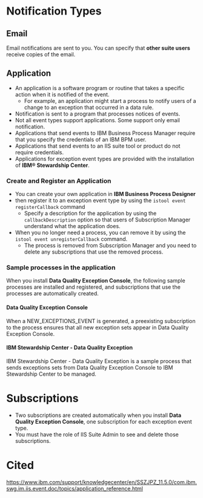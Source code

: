 # Notification Types
## Email 
Email notifications are sent to you. You can specify that **other suite users** receive copies of the email. 
## Application 
* An application is a software program or routine that takes a specific action when it is notified of the event.
  - For example, an application might start a process to notify users of a change to an exception that occurred in a data rule.
* Notification is sent to a program that processes notices of events. 
* Not all event types support applications. Some support only email notification. 
* Applications that send events to IBM Business Process Manager require that you specify the credentials of an IBM BPM user. 
* Applications that send events to an IIS suite tool or product do not require credentials. 
* Applications for exception event types are provided with the installation of **IBM® Stewardship Center**.

### Create and Register an Application
* You can create your own application in **IBM Business Process Designer**
* then register it to an exception event type by using the `istool event registerCallback` command
  - Specify a description for the application by using the `callbackDescription` option so that users of Subscription Manager understand what the application does. 
* When you no longer need a process, you can remove it by using the `istool event unregisterCallback` command. 
  - The process is removed from Subscription Manager and you need to delete any subscriptions that use the removed process.
  
### Sample processes in the application
When you install **Data Quality Exception Console**, the following sample processes are installed and registered, and subscriptions that use the processes are automatically created.

#### Data Quality Exception Console
When a NEW_EXCEPTIONS_EVENT is generated, a preexisting subscription to the process ensures that all new exception sets appear in Data Quality Exception Console.

#### IBM Stewardship Center - Data Quality Exception
IBM Stewardship Center - Data Quality Exception is a sample process that sends exceptions sets from Data Quality Exception Console to IBM Stewardship Center to be managed.
  
# Subscriptions
* Two subscriptions are created automatically when you install **Data Quality Exception Console**, one subscription for each exception event type. 
* You must have the role of IIS Suite Admin to see and delete those subscriptions. 

# Cited 
https://www.ibm.com/support/knowledgecenter/en/SSZJPZ_11.5.0/com.ibm.swg.im.iis.event.doc/topics/application_reference.html
